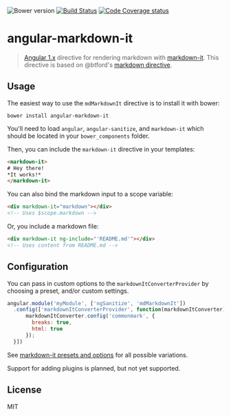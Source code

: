![Bower version][bower-image]
[![Build Status][ci-image]][ci-url]
[![Code Coverage status][codecov-image]][codecov-url]

# angular-markdown-it

> [Angular 1.x](https://angularjs.org) directive for rendering markdown with [markdown-it](https://github.com/markdown-it/markdown-it). This directive is based on @btford's [markdown directive](https://github.com/btford/angular-markdown-directive).

## Usage

The easiest way to use the `mdMarkdownIt` directive is to install it with bower:

`bower install angular-markdown-it`

You'll need to load `angular`, `angular-sanitize`, and `markdown-it` which should be located in your `bower_components` folder.

Then, you can include the `markdown-it` directive in your templates:

````html
<markdown-it>
# Hey there!
*It works!*
</markdown-it>
````

You can also bind the markdown input to a scope variable:

````html
<div markdown-it="markdown"></div>
<!-- Uses $scope.markdown -->
````

Or, you include a markdown file:

````html
<div markdown-it ng-include="'README.md'"></div>
<!-- Uses content from README.md -->
````

## Configuration

You can pass in custom options to the `markdownItConverterProvider` by choosing a preset, and/or custom settings.

````js
angular.module('myModule', ['ngSanitize', 'mdMarkdownIt'])
  .config(['markdownItConverterProvider', function(markdownItConverter) {
      markdownItConverter.config('commonmark', {
        breaks: true,
        html: true
      });
  }])
````

See [markdown-it presets and options](https://github.com/markdown-it/markdown-it#init-with-presets-and-options) for all possible variations.

Support for adding plugins is planned, but not yet supported.

## License

MIT

[bower-image]:https://img.shields.io/bower/v/angular-markdown-it.svg?style=flat
[ci-image]: https://travis-ci.org/macedigital/angular-markdown-it.svg?style=flat
[ci-url]: https://travis-ci.org/macedigital/angular-markdown-it
[codecov-image]:https://img.shields.io/codecov/c/github/macedigital/angular-markdown-it.svg?style=flat
[codecov-url]:https://codecov.io/github/macedigital/angular-markdown-it